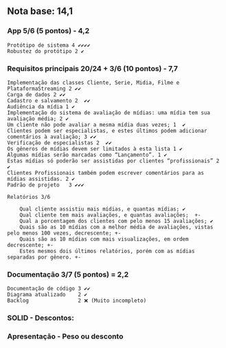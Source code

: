 ## Nota base: 14,1

### App 5/6 (5 pontos) - 4,2
	Protótipo de sistema 4 ✔✔✔✔
	Robustez do protótipo 2 ✔
	
### Requisitos principais 20/24 + 3/6 (10 pontos) - 7,7
	Implementação das classes Cliente, Serie, Midia, Filme e PlataformaStreaming 2 ✔✔
	Carga de dados 2 ✔✔
	Cadastro e salvamento 2  ✔✔
	Audiência da mídia 1 ✔
	Implementação do sistema de avaliação de mídias: uma mídia tem sua avaliação média; 2 ✔
	Um cliente não pode avaliar a mesma mídia duas vezes; 1  ✔
	Clientes podem ser especialistas, e estes últimos podem adicionar comentários à avaliação; 3 ✔✔
	Verificação de especialistas 2  ✔✔
	Os gêneros de mídias devem ser limitados à esta lista 1 ✔
	Algumas mídias serão marcadas como “Lançamento”. 1 ✔
	Estas mídias só poderão ser assistidas por clientes “profissionais” 2 ✔
	Clientes Profissionais também podem escrever comentários para as mídias assistidas. 2 ✔
	Padrão de projeto	3 ✔✔✔
	
	Relatórios 3/6 
	
		Qual cliente assistiu mais mídias, e quantas mídias; ✔
		Qual cliente tem mais avaliações, e quantas avaliações;  +-
		Qual a porcentagem dos clientes com pelo menos 15 avaliações; ✔
		Quais são as 10 mídias com a melhor média de avaliações, vistas pelo menos 100 vezes, decrescente; +-
		Quais são as 10 mídias com mais visualizações, em ordem decrescente; +-
		Estes mesmos dois últimos relatórios, porém com as mídias separadas por gênero. +-
	
### Documentação 3/7 (5 pontos) = 2,2
	Documentação de código 3 ✔✔
	Diagrama atualizado    2 ✔
	Backlog 			   2 ❌ (Muito incompleto)
	
### SOLID - Descontos: 
	
### Apresentação - Peso ou desconto